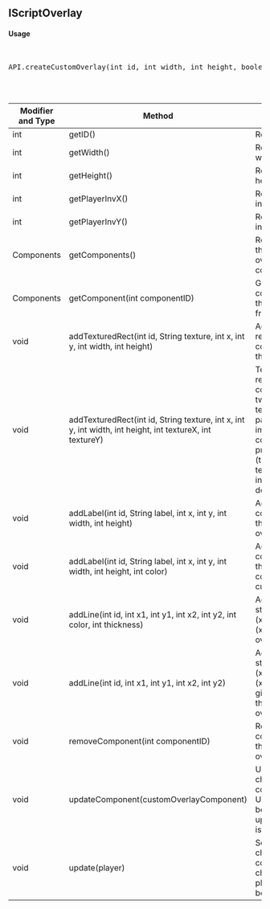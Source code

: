 
## IScriptOverlay


#### Usage     
<br>

<pre>
API.createCustomOverlay(int id, int width, int height, boolean pauseGame)
</pre>

<br>
<br>

Modifier and Type | Method | Description
------- | ------------- | -------------------------------------------------------------
int | getID() | Returns gui ID
int | getWidth() | Returns gui width
int | getHeight() | Returns gui height
int | getPlayerInvX() | Returns player's inventory X
int | getPlayerInvY() | Returns player's inventory Y
Components | getComponents() | Returns a list of the custom overlay's components
Components | getComponent(int componentID) | Gets the component with the given id from the overlay
void | addTexturedRect(int id, String texture, int x, int y, int width, int height) | Adds a textured rectangle component to the overlay
void | addTexturedRect(int id, String texture, int x, int y, int width, int height, int textureX, int textureY) | Textured rectangle component with two additional texture offset parameters. The image's top-left corner in the png will be at (textureX, textureY) instead of the default (0,0)
void | addLabel(int id, String label, int x, int y, int width, int height) | Adds a label component to the custom overlay
void | addLabel(int id, String label, int x, int y, int width, int height, int color) |Adds a label component with the given text color to the custom overlay
void | addLine(int id, int x1, int y1, int x2, int y2, int color, int thickness) |Adds a line starting from (x1,y1) to (x2,y2) to the overlay
void | addLine(int id, int x1, int y1, int x2, int y2) | Adds a line starting from (x1,y1) to (x2,y2) with the given color and thickness to the overlay
void | removeComponent(int componentID) | Removes the component with this id from the overlay.
void | updateComponent(customOverlayComponent) | Updates the changes to the component. Updates cannot be seen until update(player) is called
void | update(player) | Sends overlay changes/overlay component changes to the player's client to be viewed
